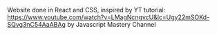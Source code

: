 Website done in React and CSS, inspired by YT tutorial: https://www.youtube.com/watch?v=LMagNcngvcU&lc=Ugy22mSOKd-SQvg3nC54AaABAg by Javascript Mastery Channel

